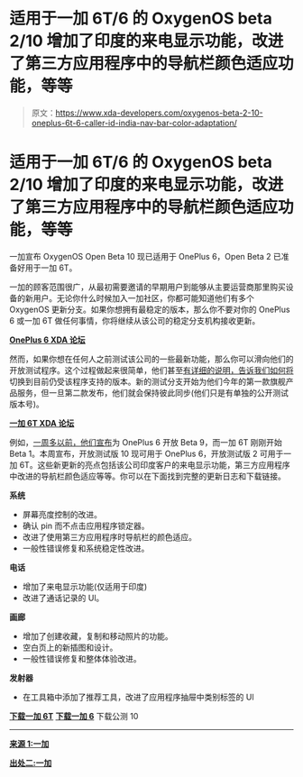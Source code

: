 # 适用于一加 6T/6 的 OxygenOS beta 2/10 增加了印度的来电显示功能，改进了第三方应用程序中的导航栏颜色适应功能，等等

> 原文：<https://www.xda-developers.com/oxygenos-beta-2-10-oneplus-6t-6-caller-id-india-nav-bar-color-adaptation/>

# 适用于一加 6T/6 的 OxygenOS beta 2/10 增加了印度的来电显示功能，改进了第三方应用程序中的导航栏颜色适应功能，等等

一加宣布 OxygenOS Open Beta 10 现已适用于 OnePlus 6，Open Beta 2 已准备好用于一加 6T。

一加的顾客范围很广，从最初需要邀请的早期用户到能够从主要运营商那里购买设备的新用户。无论你什么时候加入一加社区，你都可能知道他们有多个 OxygenOS 更新分支。如果你想拥有最稳定的版本，那么你不要对你的 OnePlus 6 或一加 6T 做任何事情，你将继续从该公司的稳定分支机构接收更新。

[**OnePlus 6 XDA 论坛**](https://forum.xda-developers.com/oneplus-6)

然而，如果你想在任何人之前测试该公司的一些最新功能，那么你可以滑向他们的开放测试程序。这个过程做起来很简单，他们甚至[有详细的说明，告诉我们如何将](https://onepluscom.pxf.io/c/2233363/916678/12532?subId1=UUxdaUeUpU23271&subId2=exda&u=https%3A%2F%2Fwww.oneplus.com%2Fsupport%2Fsoftwareupgrade)切换到目前仍受该程序支持的版本。新的测试分支开始为他们今年的第一款旗舰产品服务，但一旦第二款发布，他们就会保持彼此同步(他们只是有单独的公开测试版本号)。

[**一加 6T XDA 论坛**](https://forum.xda-developers.com/oneplus-6t)

例如，[一周多以前，他们宣布](https://www.xda-developers.com/oneplus-6-oxygenos-beta-9/)为 OnePlus 6 开放 Beta 9，而一加 6T 刚刚开始 Beta 1。本周宣布，开放测试版 10 现可用于 OnePlus 6，开放测试版 2 可用于一加 6T。这些新更新的亮点包括该公司印度客户的来电显示功能，第三方应用程序中改进的导航栏颜色适应等等。你可以在下面找到完整的更新日志和下载链接。

**系统**

*   屏幕亮度控制的改进。
*   确认 pin 而不点击应用程序锁定器。
*   改进了使用第三方应用程序时导航栏的颜色适应。
*   一般性错误修复和系统稳定性改进。

**电话**

*   增加了来电显示功能(仅适用于印度)
*   改进了通话记录的 Ul。

**画廊**

*   增加了创建收藏，复制和移动照片的功能。
*   空白页上的新插图和设计。
*   一般性错误修复和整体体验改进。

**发射器**

*   在工具箱中添加了推荐工具，改进了应用程序抽屉中类别标签的 Ul

[**下载一加 6T**](http://otafsg.h2os.com/patch/amazone2/GLO/OnePlus6TOxygen/OnePlus6TOxygen_41.W.22_GLO_022_1812271744/OnePlus6TOxygen_41_OTA_022_all_1812271744_3beb36ba7.zip) [**下载一加 6**](http://otafsg.h2os.com/patch/amazone2/GLO/OnePlus6Oxygen/OnePlus6Oxygen_22.W.22_GLO_022_1812271744/OnePlus6Oxygen_22_OTA_022_all_1812271744_725573.zip) 下载公测 10

* * *

[**来源 1:一加**](https://forums.oneplus.com/threads/oxygenos-open-beta-10-for-the-oneplus-6.972993/)

[**出处二:一加**](https://forums.oneplus.com/threads/oxygenos-open-beta-2-for-the-oneplus-6t.973114/)